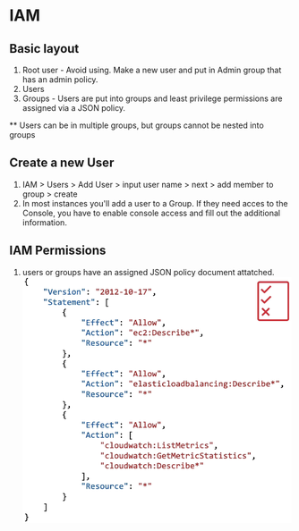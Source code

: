 # IAM

## Basic layout
1. Root user - Avoid using. Make a new user and put in Admin group that has an admin policy.
2. Users 
3. Groups - Users are put into groups and least privilege permissions are assigned via a JSON policy. 

** Users can be in multiple groups, but groups cannot be nested into groups

## Create a new User
1. IAM > Users > Add User > input user name > next > add member to group > create
2. In most instances you'll add a user to a Group.  If they need acces to the Console, you have to enable console access and fill out the additional information.

## IAM Permissions
1. users or groups have an assigned JSON policy document attatched. 
![web_v_workenvironment](/assets/iam_policy.png)